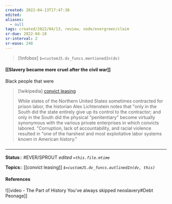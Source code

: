 ```yaml
---
created: 2022-04-13T17:47:30 
edited: 
aliases:
  - null
tags: created/2022/04/13, review, node/evergreen/claim
sr-due: 2022-04-18
sr-interval: 2
sr-ease: 248
---
```

> [!infobox]
`$=customJS.dv_funcs.mentionedIn(dv)`

#### [[Slavery became more cruel after the civil war]]

Black people that were 

> [!wikipedia] [convict leasing](https://en.wikipedia.org/wiki/Convict%20leasing)
> 
> While states of the Northern United States sometimes contracted for prison labor, the historian Alex Lichtenstein notes that "only in the South did the state entirely give up its control to the contractor; and only in the South did the physical "penitentiary" become virtually synonymous with the various private enterprises in which convicts labored.
> "Corruption, lack of accountability, and racial violence resulted in "one of the harshest and most exploitative labor systems known in American history."  

### <hr class="footnote"/>

**Status**:: #EVER/SPROUT
*edited `=this.file.mtime`*

**Topics**:: [[convict leasing]]
*`$=customJS.dv_funcs.outlinedIn(dv, this)`*

#### References

![[video - The Part of History You've always skipped neoslavery#Debt Peonage]]